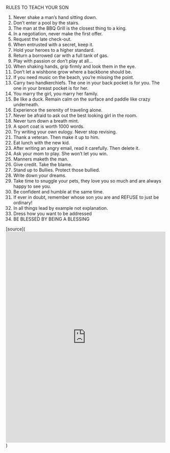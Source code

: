 RULES TO TEACH YOUR SON

1. Never shake a man’s hand sitting down.
2. Don’t enter a pool by the stairs.
3. The man at the BBQ Grill is the closest thing to a king.
4. In a negotiation, never make the first offer.
5. Request the late check-out.
6. When entrusted with a secret, keep it.
7. Hold your heroes to a higher standard.
8. Return a borrowed car with a full tank of gas.
9. Play with passion or don’t play at all…
10. When shaking hands, grip firmly and look them in the eye.
11. Don’t let a wishbone grow where a backbone should be.
12. If you need music on the beach, you’re missing the point.
13. Carry two handkerchiefs. The one in your back pocket is for you. The one in your breast pocket is for her.
14. You marry the girl, you marry her family.
15. Be like a duck. Remain calm on the surface and paddle like crazy underneath.
16. Experience the serenity of traveling alone.
17. Never be afraid to ask out the best looking girl in the room.
18. Never turn down a breath mint.
19. A sport coat is worth 1000 words.
20. Try writing your own eulogy. Never stop revising.
21. Thank a veteran. Then make it up to him.
22. Eat lunch with the new kid.
23. After writing an angry email, read it carefully. Then delete it.
24. Ask your mom to play. She won’t let you win.
25. Manners maketh the man.
26. Give credit. Take the blame.
27. Stand up to Bullies. Protect those bullied.
28. Write down your dreams.
29. Take time to snuggle your pets, they love you so much and are always happy to see you.
30. Be confident and humble at the same time.
31. If ever in doubt, remember whose son you are and REFUSE to just be ordinary!
32. In all things lead by example not explanation.
33. Dress how you want to be addressed
34. BE BLESSED BY BEING A BLESSING

[source](<iframe src="https://www.facebook.com/plugins/post.php?href=https%3A%2F%2Fwww.facebook.com%2Fbasirat.gmail%2Fposts%2Fpfbid0ywo2zTgGs1KDqKN49SFfaTFUfFyQgmgy57uNTxfBeQNTxy49AEmS1GVbArHiqJxul&show_text=true&width=500" width="500" height="658" style="border:none;overflow:hidden" scrolling="no" frameborder="0" allowfullscreen="true" allow="autoplay; clipboard-write; encrypted-media; picture-in-picture; web-share"></iframe>)
